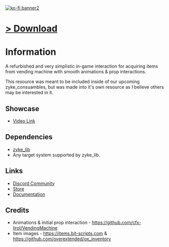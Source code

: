 [![ko-fi banner2](https://github.com/user-attachments/assets/42eff455-5757-4888-ad88-d61893edcc33)](https://ko-fi.com/zykeresources)

# [> Download](https://github.com/ZykeWasTaken/zyke_vending/releases/latest)

# Information

A refurbished and very simplistic in-game interaction for acquiring items from vending machine with smooth animations & prop interactions.

This resource was meant to be included inside of our upcoming zyke_consuambles, but was made into it's own resource as I believe others may be interested in it.

## Showcase

-   [Video Link](https://youtu.be/aMrV6kI6f4I)

## Dependencies

-   [zyke_lib](https://github.com/ZykeWasTaken/zyke_lib)
-   Any target system supported by zyke_lib.

## Links

-   [Discord Community](https://discord.zykeresources.com/)
-   [Store](https://store.zykeresources.com/)
-   [Documentation](https://docs.zykeresources.com/free-resources/vending-machines)

## Credits

-   Animations & initial prop interaction - https://github.com/cfx-lirol/VendingMachine
-   Item images - https://items.bit-scripts.com & https://github.com/overextended/ox_inventory
